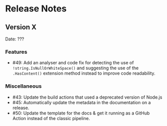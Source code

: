 # Release Notes

## Version X

Date: ???

### Features

- #49: Add an analyser and code fix for detecting the use of `!string.IsNullOrWhiteSpace()` and suggesting the use of the `.HasContent()` extension method instead to improve code readability.

### Miscellaneous

- #43: Update the build actions that used a deprecated version of Node.js
- #45: Automatically update the metadata in the documentation on a release.
- #50: Update the template for the docs & get it running as a GitHub Action instead of the classic pipeline.

